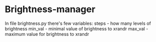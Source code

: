 # Brightness-manager
In file brightness.py there's few variables:
  steps - how many levels of brightness
  min_val - minimal value of brightness to xrandr
  max_val - maximum value for brightness to xrandr
